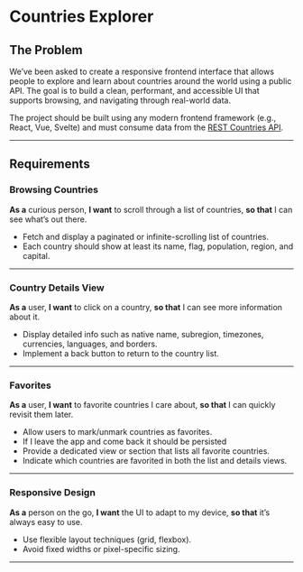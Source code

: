 # Countries Explorer

## The Problem

We’ve been asked to create a responsive frontend interface that allows people to explore and learn about countries around the world using a public API. The goal is to build a clean, performant, and accessible UI that supports browsing, and navigating through real-world data.

The project should be built using any modern frontend framework (e.g., React, Vue, Svelte) and must consume data from the [REST Countries API](https://restcountries.com/).

---

## Requirements

### Browsing Countries

**As a** curious person, **I want** to scroll through a list of countries, **so that** I can see what’s out there.

- Fetch and display a paginated or infinite-scrolling list of countries.
- Each country should show at least its name, flag, population, region, and capital.

---

### Country Details View

**As a** user, **I want** to click on a country, **so that** I can see more information about it.

- Display detailed info such as native name, subregion, timezones, currencies, languages, and borders.
- Implement a back button to return to the country list.

---

### Favorites

**As a** user, **I want** to favorite countries I care about, **so that** I can quickly revisit them later.

- Allow users to mark/unmark countries as favorites.
- If I leave the app and come back it should be persisted
- Provide a dedicated view or section that lists all favorite countries.
- Indicate which countries are favorited in both the list and details views.

---

### Responsive Design

**As a** person on the go, **I want** the UI to adapt to my device, **so that** it’s always easy to use.

- Use flexible layout techniques (grid, flexbox).
- Avoid fixed widths or pixel-specific sizing.

---
